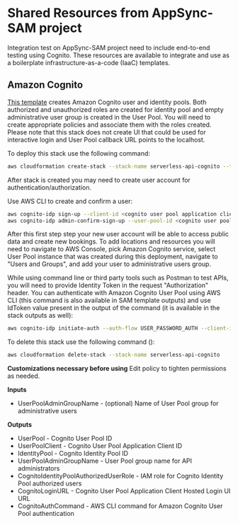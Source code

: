 # Shared Resources from AppSync-SAM project
Integration test on AppSync-SAM project need to include end-to-end testing using Cognito. These resources are available to integrate and use as a boilerplate infrastructure-as-a-code (IaaC) templates.

## Amazon Cognito
[This template](cognito.yaml) creates Amazon Cognito user and identity pools. Both authorized and unauthorized roles are created for identity pool and empty administrative user group is created in the User Pool. You will need to create appropriate policies and associate them with the roles created. Please note that this stack does not create UI that could be used for interactive login and User Pool callback URL points to the localhost.

To deploy this stack use the following command:

```bash
aws cloudformation create-stack --stack-name serverless-api-cognito --template-body file://cognito.yaml --capabilities CAPABILITY_IAM
```

After stack is created you may need to create user account for authentication/authorization. 

Use AWS CLI to create and confirm a user:

```bash
aws cognito-idp sign-up --client-id <cognito user pool application client id> --username <username> --password <password> --user-attributes Name="name",Value="<username>"
aws cognito-idp admin-confirm-sign-up --user-pool-id <cognito user pool id> --username <username> 
```

After this first step step your new user account will be able to access public data and create new bookings. To add locations and resources you will need to navigate to AWS Console, pick Amazon Cognito service, select User Pool instance that was created during this deployment, navigate to "Users and Groups", and add your user to administrative users group. 

While using command line or third party tools such as Postman to test APIs, you will need to provide Identity Token in the request "Authorization" header. You can authenticate with Amazon Cognito User Pool using AWS CLI (this command is also available in SAM template outputs) and use IdToken value present in the output of the command (it is available in the stack outputs as well):

```bash
aws cognito-idp initiate-auth --auth-flow USER_PASSWORD_AUTH --client-id <cognito user pool application client id> --auth-parameters USERNAME=<username>,PASSWORD=<password>
```
To delete this stack use the following command ():

```bash
aws cloudformation delete-stack --stack-name serverless-api-cognito
```

__Customizations necessary before using__
Edit policy to tighten permissions as needed.

__Inputs__
  - UserPoolAdminGroupName - (optional) Name of User Pool group for administrative users

__Outputs__
 - UserPool - Cognito User Pool ID
 - UserPoolClient - Cognito User Pool Application Client ID
 - IdentityPool - Cognito Identity Pool ID
 - UserPoolAdminGroupName - User Pool group name for API administrators
 - CognitoIdentityPoolAuthorizedUserRole - IAM role for Cognito Identity Pool authorized users
 - CognitoLoginURL - Cognito User Pool Application Client Hosted Login UI URL
 - CognitoAuthCommand - AWS CLI command for Amazon Cognito User Pool authentication
 
